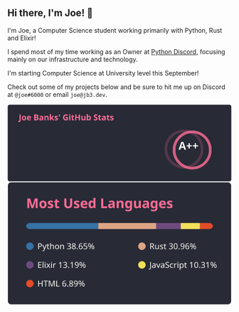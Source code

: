 ## Hi there, I'm Joe! 👋

I'm Joe, a Computer Science student working primarily with Python, Rust and Elixir!

I spend most of my time working as an Owner at [Python Discord](https://pythondiscord.com/), focusing mainly on our infrastructure and technology.

I'm starting Computer Science at University level this September!

Check out some of my projects below and be sure to hit me up on Discord at `@joe#6000` or email `joe@jb3.dev`.

<img align="left" src="static/github_stars.svg"/>
<img align="left" src="static/github_langs.svg"/>
